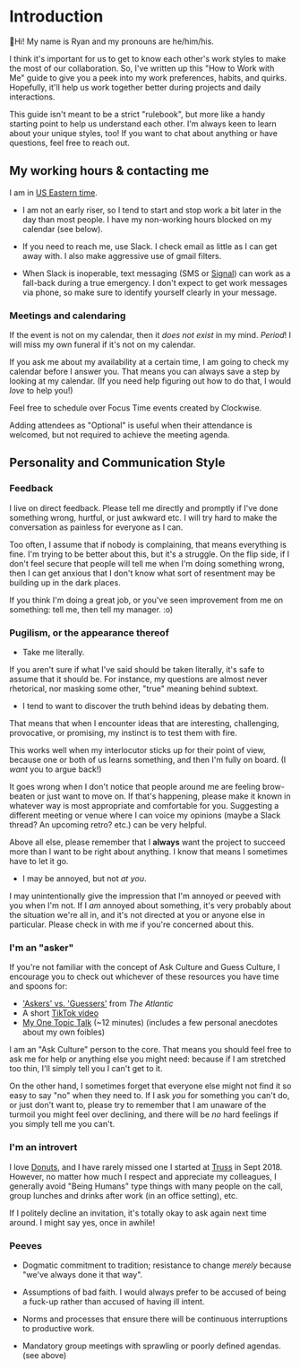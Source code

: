 # Introduction

👋Hi! My name is Ryan and my pronouns are he/him/his.

I think it's important for us to get to know each other's work styles
to make the most of our collaboration. So, I've written up this "How
to Work with Me" guide to give you a peek into my work preferences,
habits, and quirks. Hopefully, it'll help us work together better
during projects and daily interactions.

This guide isn't meant to be a strict "rulebook", but more like a
handy starting point to help us understand each other. I'm always keen
to learn about your unique styles, too! If you want to chat about
anything or have questions, feel free to reach out.

## My working hours & contacting me

I am in [US Eastern
time](https://www.timeanddate.com/worldclock/usa/ann-arbor).

- I am not an early riser, so I tend to start and stop work a bit
  later in the day than most people. I have my non-working hours blocked on my calendar (see below).

- If you need to reach me, use Slack. I check email as little as I can
  get away with. I also make aggressive use of gmail filters.

- When Slack is inoperable, text messaging (SMS or
  [Signal](https://signal.org)) can work as a
  fall-back during a true emergency. I don't expect to get work
  messages via phone, so make sure to identify yourself clearly in
  your message.

### Meetings and calendaring

If the event is not on my calendar, then it *does not exist* in my mind.
_Period_! I will miss my own funeral if it's not on my
calendar.

If you ask me about my availability at a certain time, I am going to
check my calendar before I answer you. That means you can always save a
step by looking at my calendar. (If you need help figuring out how to do
that, I would *love* to help you!)

Feel free to schedule over Focus Time events created by Clockwise.

Adding attendees as "Optional" is useful when their attendance is
welcomed, but not required to achieve the meeting agenda.

## Personality and Communication Style

### Feedback

I live on direct feedback. Please tell me directly and promptly if I've
done something wrong, hurtful, or just awkward etc. I will try hard to
make the conversation as painless for everyone as I can.

Too often, I assume that if nobody is complaining, that means everything
is fine. I'm trying to be better about this, but it's a struggle. On
the flip side, if I don't feel secure that people will tell me when
I'm doing something wrong, then I can get anxious that I don't know
what sort of resentment may be building up in the dark places.

If you think I'm doing a great job, or you've seen improvement from me
on something: tell me, then tell my manager. :o)

### Pugilism, or the appearance thereof

- Take me literally.

If you aren't sure if what I've said should be taken literally, it's
safe to assume that it should be. For instance, my questions are almost
never rhetorical, nor masking some other, "true" meaning behind
subtext.

- I tend to want to discover the truth behind ideas by debating them.

That means that when I encounter ideas that are interesting,
challenging, provocative, or promising, my instinct is to test them with
fire.

This works well when my interlocutor sticks up for their point of view,
because one or both of us learns something, and then I'm fully on
board. (I *want* you to argue back!)

It goes wrong when I don't notice that people around me are feeling
brow-beaten or just want to move on. If that's happening, please make
it known in whatever way is most appropriate and comfortable for you.
Suggesting a different meeting or venue where I can voice my opinions
(maybe a Slack thread? An upcoming retro? etc.) can be very helpful.

Above all else, please remember that I **always** want the project to
succeed more than I want to be right about anything. I know that means I
sometimes have to let it go.

- I may be annoyed, but not *at you*.

I may unintentionally give the impression that I'm annoyed or peeved
with you when I'm not. If I *am* annoyed about something, it's very
probably about the situation we're all in, and it's not directed at
you or anyone else in particular. Please check in with me if you're
concerned about this.

### I'm an "asker"

If you're not familiar with the concept of Ask Culture and Guess
Culture, I encourage you to check out whichever of these resources you
have time and spoons for:

- ['Askers' vs. 'Guessers'](https://12ft.io/proxy?q=https%3A%2F%2Fwww.theatlantic.com%2Fnational%2Farchive%2F2010%2F05%2Faskers-vs-guessers%2F340891%2F)
  from *The Atlantic*
- A short [TikTok video](https://www.tiktok.com/@maryrobinettekowal/video/7099897861491412270)
- [My One Topic Talk](https://www.youtube.com/watch?v=TNH64KhPLjM) (~12
  minutes) (includes a few personal anecdotes about my own foibles)

I am an "Ask Culture" person to the core. That means you should feel free
to ask me for help or anything else you might need: because if I am
stretched too thin, I'll simply tell you I can't get to it.

On the other hand, I sometimes forget that everyone else might not find
it so easy to say "no" when they need to. If I ask *you* for something
you can't do, or just don't want to, please try to remember that I am
unaware of the turmoil you might feel over declining, and there will be
*no* hard feelings if you simply tell me you can't.

### I'm an introvert

I love [Donuts](https://www.donut.com/), and I have rarely missed one I
started at [Truss](https://truss.works) in Sept 2018. However, no matter 
how much I respect and appreciate my colleagues, I generally avoid "Being 
Humans" type things with many people on the call, group lunches and drinks
after work (in an office setting), etc.

If I politely decline an invitation, it's totally okay to ask again
next time around. I might say yes, once in awhile!

### Peeves

- Dogmatic commitment to tradition; resistance to change *merely*
  because "we've always done it that way".

- Assumptions of bad faith. I would always prefer to be accused of
  being a fuck-up rather than accused of having ill intent.

- Norms and processes that ensure there will be continuous
  interruptions to productive work.

- Mandatory group meetings with sprawling or poorly defined agendas.
  (see above)
